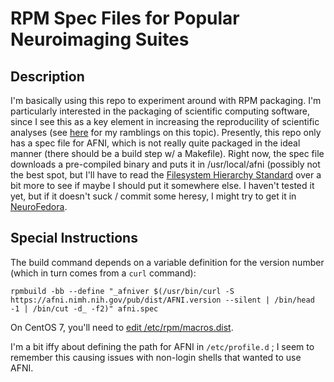 # RPM Spec Files for Popular Neuroimaging Suites

## Description

I'm basically using this repo to experiment around with RPM packaging.  I'm particularly interested
in the packaging of scientific computing software, since I see this as a key element in increasing
the reproducility of scientific analyses (see [here](https://libjpel.so/scientific-archivability.html) for
my ramblings on this topic).  Presently, this repo only has a spec file for AFNI, which is not
really quite packaged in the ideal manner (there should be a build step w/ a Makefile).  Right now,
the spec file downloads a pre-compiled binary and puts it in /usr/local/afni (possibly not the best spot, but I'll
have to read the [Filesystem Hierarchy Standard](https://en.wikipedia.org/wiki/Filesystem_Hierarchy_Standard) over a bit more to see
if maybe I should put it somewhere else.  I haven't tested it yet, but if it doesn't suck / commit some heresy,
I might try to get it in [NeuroFedora](https://fedoraproject.org/wiki/SIGs/NeuroFedora).

## Special Instructions

The build command depends on a variable definition for the version number (which in turn comes from a `curl` command):

```
rpmbuild -bb --define "_afniver $(/usr/bin/curl -S https://afni.nimh.nih.gov/pub/dist/AFNI.version --silent | /bin/head -1 | /bin/cut -d_ -f2)" afni.spec
```

On CentOS 7, you'll need to [edit /etc/rpm/macros.dist](https://cstan.io/?p=8946&lang=en).

I'm a bit iffy about defining the path for AFNI in `/etc/profile.d` ; I seem to remember this causing issues with non-login shells that wanted to use AFNI.
